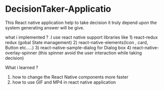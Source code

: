 # DecisionTaker-Applicatio
This React native application help to take decision it truly depend upon the system generating answer will be give.

what i implemented ?
.I use react native support libraries like
    1) react-redux redux (gobal State management)
    2) react-native-elements(Icon , card, Button etc.....)
    3) react-native-sample-dialog for Dialog box
    4) react-native-overlay-spinner (this spinner avoid the user interaction while taking decision)
    
What i learned ?
  1) how to change the React Native components more faster
  2) how to use GIF and MP4 in react native application
  
  
